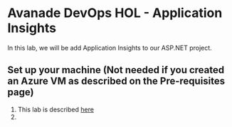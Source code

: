 # Avanade DevOps HOL - Application Insights
In this lab, we will be add Application Insights to our ASP.NET project.

## Set up your machine (Not needed if you created an Azure VM as described on the Pre-requisites page)  ##
1. This lab is described [here](https://github.com/Microsoft/ApplicationInsights-aspnetcore/wiki/Getting-Started-with-Application-Insights-for-ASP.NET-Core)<br>
2. 
